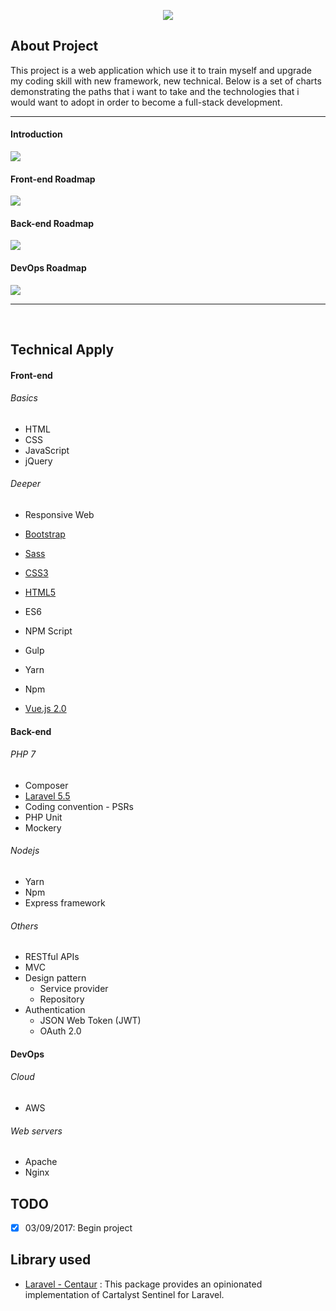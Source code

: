 <p align="center"><img src="https://laravel.com/assets/img/components/logo-laravel.svg"></p>

## About Project

This project is a web application which use it to train myself and upgrade my coding skill with new framework, new technical. Below is a set of charts demonstrating the paths that i want to take and the technologies that i would want to adopt in order to become a full-stack development. 

***

#### Introduction

![](https://i.imgur.com/MWkeM18.png)

#### Front-end Roadmap

![](https://i.imgur.com/qx54HvK.png)

#### Back-end Roadmap

![](https://i.imgur.com/jz4xrlQ.png)

#### DevOps Roadmap

![](https://i.imgur.com/z23zTH3.png)

***

<br>

## Technical Apply

#### Front-end

###### Basics

- HTML
- CSS
- JavaScript
- jQuery

###### Deeper

- Responsive Web
- [Bootstrap](https://getbootstrap.com/docs/4.0/getting-started/introduction/)
- [Sass](http://sass-lang.com/documentation/file.SASS_REFERENCE.html)
- [CSS3](https://www.w3schools.com/css/css3_intro.asp)
- [HTML5](https://www.w3schools.com/html/html5_intro.asp)

- ES6
- NPM Script
- Gulp
- Yarn
- Npm
- [Vue.js 2.0](https://vuejs.org/v2/guide/)

#### Back-end

###### PHP 7

- Composer
- [Laravel 5.5](https://laravel.com/docs/)
- Coding convention - PSRs
- PHP Unit
- Mockery

###### Nodejs

- Yarn
- Npm
- Express framework

###### Others

- RESTful APIs
- MVC
- Design pattern
	- Service provider
	- Repository
- Authentication
	- JSON Web Token (JWT)
	- OAuth 2.0

#### DevOps

###### Cloud

- AWS

###### Web servers

- Apache
- Nginx

## TODO

- [X] 03/09/2017: Begin project

## Library used

- [Laravel - Centaur](https://github.com/SRLabs/Centaur) : This package provides an opinionated implementation of Cartalyst Sentinel for Laravel.





